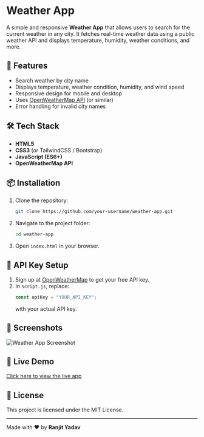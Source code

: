 # Weather App

A simple and responsive **Weather App** that allows users to search for the current weather in any city. 
It fetches real-time weather data using a public weather API and displays temperature, humidity, weather conditions, and more.

## 🌟 Features
- Search weather by city name
- Displays temperature, weather condition, humidity, and wind speed
- Responsive design for mobile and desktop
- Uses [OpenWeatherMap API](https://openweathermap.org/api) (or similar)
- Error handling for invalid city names

## 🛠️ Tech Stack
- **HTML5**
- **CSS3** (or TailwindCSS / Bootstrap)
- **JavaScript (ES6+)**
- **OpenWeatherMap API**

## 📦 Installation
1. Clone the repository:
   ```bash
   git clone https://github.com/your-username/weather-app.git
   ```
2. Navigate to the project folder:
   ```bash
   cd weather-app
   ```
3. Open `index.html` in your browser.

## 🔑 API Key Setup
1. Sign up at [OpenWeatherMap](https://openweathermap.org/api) to get your free API key.
2. In `script.js`, replace:
   ```javascript
   const apiKey = "YOUR_API_KEY";
   ```
   with your actual API key.

## 📸 Screenshots
![Weather App Screenshot](screenshot.png)

## 🚀 Live Demo
[Click here to view the live app](https://your-deployed-link.com)

## 📜 License
This project is licensed under the MIT License.

---
Made with ❤️ by **Ranjit Yadav**

